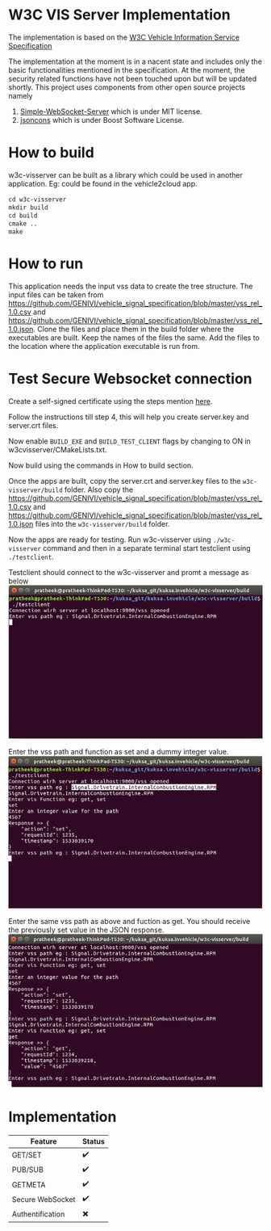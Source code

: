 # W3C VIS Server Implementation

The implementation is based on the [W3C Vehicle Information Service Specification](https://www.w3.org/TR/2018/CR-vehicle-information-service-20180213/)


The implementation at the moment is in a nacent state and includes only the basic functionalities mentioned in the specification. At the moment, the security related functions have not been touched upon but will be updated shortly. This project uses components from other open source projects namely

1. [Simple-WebSocket-Server](https://gitlab.com/eidheim/Simple-WebSocket-Server) which is under MIT license.
2. [jsoncons](https://github.com/danielaparker/jsoncons) which is under Boost Software License.


# How to build
w3c-visserver can be built as a library which could be used in another application. Eg: could be found in the vehicle2cloud app.
```
cd w3c-visserver
mkdir build
cd build
cmake ..
make
```

# How to run
This application needs the input vss data to create the tree structure. The input files can be taken from https://github.com/GENIVI/vehicle_signal_specification/blob/master/vss_rel_1.0.csv and https://github.com/GENIVI/vehicle_signal_specification/blob/master/vss_rel_1.0.json. Clone the files and place them in the build folder where the executables are built. Keep the names of the files the same.
Add the files to the location where the application executable is run from.


# Test Secure Websocket connection
Create a self-signed certificate using the steps mention [here]( http://www.akadia.com/services/ssh_test_certificate.html).

Follow the instructions till step 4, this will help you create server.key and server.crt files.

Now enable `BUILD_EXE` and `BUILD_TEST_CLIENT` flags by changing to ON in w3cvisserver/CMakeLists.txt.

Now build using the commands in How to build section.

Once the apps are built, copy the server.crt and server.key files to the `w3c-visserver/build` folder. Also copy the  https://github.com/GENIVI/vehicle_signal_specification/blob/master/vss_rel_1.0.csv and https://github.com/GENIVI/vehicle_signal_specification/blob/master/vss_rel_1.0.json files into the `w3c-visserver/build` folder.

Now the apps are ready for testing. Run w3c-visserver using `./w3c-visserver` command and then in a separate terminal start testclient using `./testclient`.

Testclient should connect to the w3c-visserver and promt a message as below
![Alt text](./pictures/test1.png?raw=true "test1")

Enter the vss path and function as set and a dummy integer value.
![Alt text](./pictures/test2.png?raw=true "test2")

Enter the same vss path as above and fuction as get. You should receive the previously set value in the JSON response. 
![Alt text](./pictures/test3.png?raw=true "test3")


# Implementation

| Feature       | Status        |
| ------------- | ------------- |
| GET/SET       | :heavy_check_mark:|
| PUB/SUB  | :heavy_check_mark: |
| GETMETA  | :heavy_check_mark: |
| Secure WebSocket  | :heavy_check_mark: |   
| Authentification  | :heavy_multiplication_x: |

